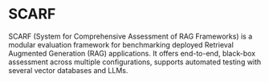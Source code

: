 # SCARF
SCARF (System for Comprehensive Assessment of RAG Frameworks) is a modular evaluation framework for benchmarking deployed Retrieval Augmented Generation (RAG) applications. It offers end-to-end, black-box assessment across multiple configurations, supports automated testing with several vector databases and LLMs.
